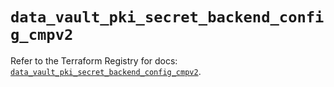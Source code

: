 # `data_vault_pki_secret_backend_config_cmpv2`

Refer to the Terraform Registry for docs: [`data_vault_pki_secret_backend_config_cmpv2`](https://registry.terraform.io/providers/hashicorp/vault/5.0.0/docs/data-sources/pki_secret_backend_config_cmpv2).
